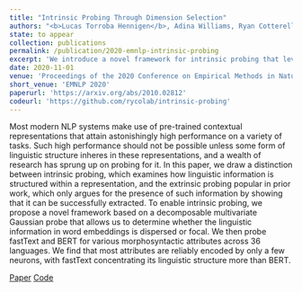 ```yaml
---
title: "Intrinsic Probing Through Dimension Selection"
authors: "<b>Lucas Torroba Hennigen</b>, Adina Williams, Ryan Cotterell"
state: to appear
collection: publications
permalink: /publication/2020-emnlp-intrinsic-probing
excerpt: 'We introduce a novel framework for intrinsic probing that leverages a decomposable multivariate Gaussian probe. We run experiments on 36 languages from the Universal Dependencies treebanks, and find that fastText concentrates its linguistic structure more than BERT.'
date: 2020-11-01
venue: 'Proceedings of the 2020 Conference on Empirical Methods in Natural Language Processing'
short_venue: 'EMNLP 2020'
paperurl: 'https://arxiv.org/abs/2010.02812'
codeurl: 'https://github.com/rycolab/intrinsic-probing'
---
```

Most modern NLP systems make use of pre-trained contextual representations that attain astonishingly high performance on a variety of tasks. Such high performance should not be possible unless some form of linguistic structure inheres in these representations, and a wealth of research has sprung up on probing for it. In this paper, we draw a distinction between intrinsic probing, which examines how linguistic information is structured within a representation, and the extrinsic probing popular in prior work, which only argues for the presence of such information by showing that it can be successfully extracted. To enable intrinsic probing, we propose a novel framework based on a decomposable multivariate Gaussian probe that allows us to determine whether the linguistic information in word embeddings is dispersed or focal. We then probe fastText and BERT for various morphosyntactic attributes across 36 languages. We find that most attributes are reliably encoded by only a few neurons, with fastText concentrating its linguistic structure more than BERT.

<a class="link-button paper-button" href="https://www.aclweb.org/anthology/2020.emnlp-main.15.pdf">Paper</a>
<a class="link-button code-button" href="https://github.com/rycolab/intrinsic-probing">Code</a>
